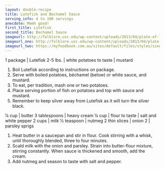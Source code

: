 ```yaml
---
layout: double-recipe
title: Lutefisk and Bechamel Sauce
serving_info: 4 to 100 servings
anecdote: Mmmh good!
first_title: Lutefisk
second_title: Bechamel Sauce
imageurl: http://folklore.usc.edu/wp-content/uploads/2013/04/plate-of-lutefisk1.jpg
imageurl_one: http://folklore.usc.edu/wp-content/uploads/2013/04/plate-of-lutefisk1.jpg
imageurl_two: https://myfoodbook.com.au/sites/default/files/styles/single_recipe/public/recipe_photo/Devo20169688_0.jpg
---
```

<!-- Ingredients -->

1 package | Lutefisk
2-5 lbs. | white potatoes
to taste | mustard

<!-- split -->
<!-- Steps -->
1. Boil Lutefisk according to instructions on package.
2. Serve with boiled potatoes, béchamel (below) or white sauce, and mustard.
3. To eat, per tradition, mash one or two potatoes.
4. Place serving portion of fish on potatoes and top with sauce and mustard.
5. Remember to keep silver away from Lutefisk as it will turn the silver black.
<!-- recipe split -->
<!-- Ingredients -->

1⁄4 cup | butter
3 tablespoons | heavy cream
1⁄4 cup | flour 
to taste | salt and white pepper
2 cups | milk
1⁄2 teaspoon | nutmeg
2 thin slices | onion
2 | parsley sprigs

<!-- split -->
<!-- Steps -->
1. Heat butter in a saucepan and stir in flour. Cook stirring with a whisk, until thoroughly blended, three to four minutes.
2. Scald milk with the onion and parsley. Strain into butter-flour mixture, stirring constantly. When sauce is thickened and smooth, add the cream.
3. Add nutmeg and season to taste with salt and pepper.

